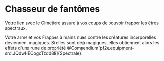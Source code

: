 # Chasseur de fantômes

<p>Votre lien avec le Cimetière assure à vos coups de pouvoir frapper les êtres spectraux.</p>
<p>Votre arme et vos Frappes à mains nues contre les créatures incorporelles deviennent magiques. Si elles sont déjà magiques, elles obtiennent alors les effets d'une rune de propriété @Compendium[pf2e.equipment-srd.JQdwHECogcTzdd8R]{Spectrale}.</p>